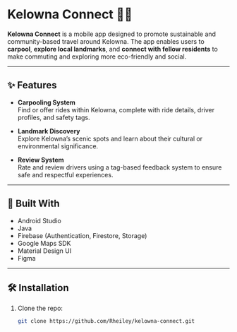 # Kelowna Connect 🚗🌲

**Kelowna Connect** is a mobile app designed to promote sustainable and community-based travel around Kelowna. The app enables users to **carpool**, **explore local landmarks**, and **connect with fellow residents** to make commuting and exploring more eco-friendly and social.

---

## ✨ Features

- **Carpooling System**  
  Find or offer rides within Kelowna, complete with ride details, driver profiles, and safety tags.

- **Landmark Discovery**  
  Explore Kelowna’s scenic spots and learn about their cultural or environmental significance.

- **Review System**  
  Rate and review drivers using a tag-based feedback system to ensure safe and respectful experiences.

---

## 📱 Built With

- Android Studio
- Java
- Firebase (Authentication, Firestore, Storage)
- Google Maps SDK
- Material Design UI
- Figma

---

## 🛠 Installation

1. Clone the repo:
   ```bash
   git clone https://github.com/Rheiley/kelowna-connect.git
